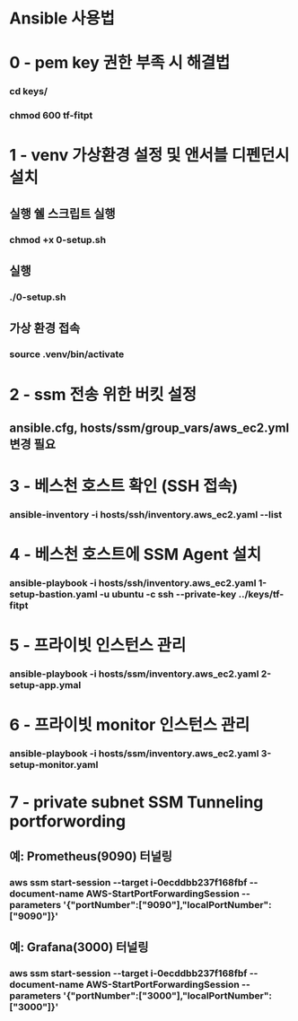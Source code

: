 # Ansible 사용법

# 0 - pem key 권한 부족 시 해결법
### cd keys/
### chmod 600 tf-fitpt


# 1 - venv 가상환경 설정 및 앤서블 디펜던시 설치
## 실행 쉘 스크립트 실행
### chmod +x 0-setup.sh

## 실행
### ./0-setup.sh

## 가상 환경 접속
### source .venv/bin/activate


# 2 - ssm 전송 위한 버킷 설정
## ansible.cfg, hosts/ssm/group_vars/aws_ec2.yml 변경 필요


# 3 - 베스천 호스트 확인 (SSH 접속)
### ansible-inventory -i hosts/ssh/inventory.aws_ec2.yaml --list


# 4 - 베스천 호스트에 SSM Agent 설치
### ansible-playbook -i hosts/ssh/inventory.aws_ec2.yaml 1-setup-bastion.yaml   -u ubuntu -c ssh --private-key ../keys/tf-fitpt


# 5 - 프라이빗 인스턴스 관리
### ansible-playbook -i hosts/ssm/inventory.aws_ec2.yaml 2-setup-app.ymal


# 6 - 프라이빗 monitor 인스턴스 관리
### ansible-playbook -i hosts/ssm/inventory.aws_ec2.yaml 3-setup-monitor.yaml


# 7 - private subnet SSM Tunneling portforwording
## 예: Prometheus(9090) 터널링
### aws ssm start-session --target i-0ecddbb237f168fbf --document-name AWS-StartPortForwardingSession --parameters '{"portNumber":["9090"],"localPortNumber":["9090"]}'

## 예: Grafana(3000) 터널링
### aws ssm start-session --target i-0ecddbb237f168fbf --document-name AWS-StartPortForwardingSession --parameters '{"portNumber":["3000"],"localPortNumber":["3000"]}'
